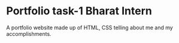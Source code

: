 # Portfolio task-1 Bharat Intern
A portfolio website made up of HTML, CSS telling about me and my accomplishments.

